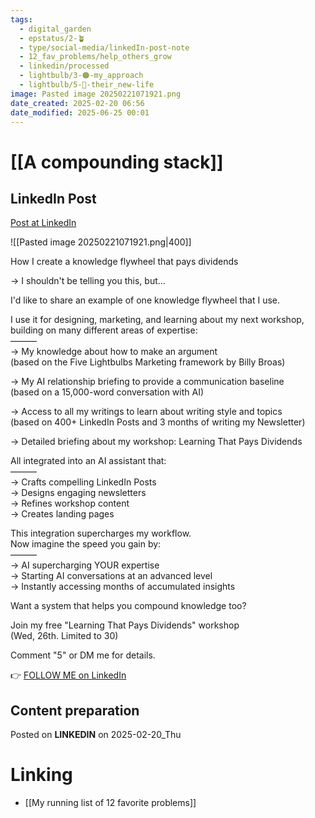 ```yaml
---
tags:
  - digital_garden
  - epstatus/2-🪴
  - type/social-media/linkedIn-post-note
  - 12_fav_problems/help_others_grow
  - linkedin/processed
  - lightbulb/3-🟠-my_approach
  - lightbulb/5-🔵-their_new-life
image: Pasted image 20250221071921.png
date_created: 2025-02-20 06:56
date_modified: 2025-06-25 00:01
---
```

# [[A compounding stack]]

## LinkedIn Post

[Post at LinkedIn](https://www.linkedin.com/posts/sebastiankamilli_how-i-create-a-knowledge-flywheel-that-pays-activity-7298235013702053888-u3OX?utm_source=share&utm_medium=member_desktop&rcm=ACoAAA1M1pkBgWCYPhT45EpfLiHzViQqRWNCIv4)

![[Pasted image 20250221071921.png|400]]

How I create a knowledge flywheel that pays dividends

→ I shouldn't be telling you this, but...

I'd like to share an example of one knowledge flywheel that I use.  

I use it for designing, marketing, and learning about my next workshop, building on many different areas of expertise:  
———  
→ My knowledge about how to make an argument  
(based on the Five Lightbulbs Marketing framework by Billy Broas)  

→ My AI relationship briefing to provide a communication baseline  
(based on a 15,000-word conversation with AI)  

→ Access to all my writings to learn about writing style and topics  
(based on 400+ LinkedIn Posts and 3 months of writing my Newsletter)  

→ Detailed briefing about my workshop: Learning That Pays Dividends  

All integrated into an AI assistant that:  
———  
→ Crafts compelling LinkedIn Posts  
→ Designs engaging newsletters  
→ Refines workshop content  
→ Creates landing pages  

This integration supercharges my workflow.  
Now imagine the speed you gain by:  
———  
→ AI supercharging YOUR expertise  
→ Starting AI conversations at an advanced level  
→ Instantly accessing months of accumulated insights  

Want a system that helps you compound knowledge too?  

Join my free "Learning That Pays Dividends" workshop  
(Wed, 26th. Limited to 30)  

Comment "5" or DM me for details.

👉 [FOLLOW ME on LinkedIn](https://www.linkedin.com/comm/mynetwork/discovery-see-all?usecase=PEOPLE_FOLLOWS&followMember=sebastiankamilli)

## Content preparation

Posted on **LINKEDIN** on 2025-02-20_Thu

# Linking

+ [[My running list of 12 favorite problems]]